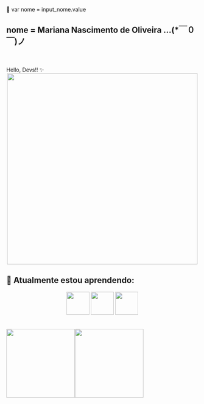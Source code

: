 💌 var nome = input_nome.value

## nome =  <b> Mariana Nascimento de Oliveira ...(*￣０￣)ノ
</div>
 </b> <br><br> Hello, Devs!! ✨

<div align="center">
<img src="https://user-images.githubusercontent.com/125324142/229961407-51cf88b7-80ac-4af0-a160-fe3bde4d70a8.png" width="500px" />
</div>


## 🌱 Atualmente estou aprendendo:


<div align="center">
<img src="https://cdn.jsdelivr.net/gh/devicons/devicon/icons/mysql/mysql-original.svg" width="60" height="60"/>  <img src="https://cdn.jsdelivr.net/gh/devicons/devicon/icons/html5/html5-original.svg" width="60" height="60"/>  <img src="https://cdn.jsdelivr.net/gh/devicons/devicon/icons/css3/css3-original.svg" width="60" height="60"/>
 </div>
<br><br>

<div>
<a href="https://github.com/MarianaNdO">
<img height="180em" src="https://github-readme-stats.vercel.app/api/top-langs/?username=MarianaNdO&layout=compact&langs_count=7&theme=dracula"/><img height="180em" src="https://github-readme-stats.vercel.app/api?username=MarianaNdO&show_icons=true&theme=dracula&include_all_commits=true&count_private=true"/>
</div>
  
  <!--
**MarianaNdO/MarianaNdO** is a ✨ _special_ ✨ repository because its `README.md` (this file) appears on your GitHub profile.

Here are some ideas to get you started:

- 🔭 I’m currently working on ...
-  I’m currently learning ...
- 👯 I’m looking to collaborate on ...
- 🤔 I’m looking for help with ...
- 💬 Ask me about ...
- 📫 How to reach me: ...
- 😄 Pronouns: ...
- ⚡ Fun fact: ...
-->
